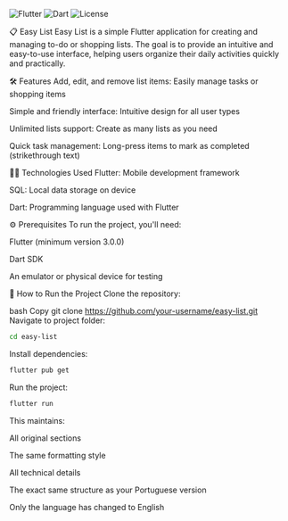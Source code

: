 ![Flutter](https://img.shields.io/badge/Flutter-3.13-blue?logo=flutter&style=flat-square)
![Dart](https://img.shields.io/badge/Dart-2.19-blue?logo=dart&style=flat-square)
![License](https://img.shields.io/badge/License-MIT-green?style=flat-square)

📋 Easy List
Easy List is a simple Flutter application for creating and managing to-do or shopping lists. The goal is to provide an intuitive and easy-to-use interface, helping users organize their daily activities quickly and practically.

🛠️ Features
Add, edit, and remove list items: Easily manage tasks or shopping items

Simple and friendly interface: Intuitive design for all user types

Unlimited lists support: Create as many lists as you need

Quick task management: Long-press items to mark as completed (strikethrough text)

🧑‍💻 Technologies Used
Flutter: Mobile development framework

SQL: Local data storage on device

Dart: Programming language used with Flutter

⚙️ Prerequisites
To run the project, you'll need:

Flutter (minimum version 3.0.0)

Dart SDK

An emulator or physical device for testing

🚀 How to Run the Project
Clone the repository:

bash
Copy
git clone https://github.com/your-username/easy-list.git  
Navigate to project folder:

  ```bash
cd easy-list
  ```
Install dependencies:
  ```bash
flutter pub get
  ```
Run the project:
  ```bash
flutter run
  ```
This maintains:

All original sections

The same formatting style

All technical details

The exact same structure as your Portuguese version

Only the language has changed to English

